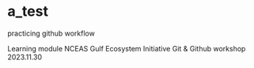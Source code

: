 # a_test
practicing github workflow

Learning module NCEAS Gulf Ecosystem Initiative Git & Github workshop 2023.11.30
